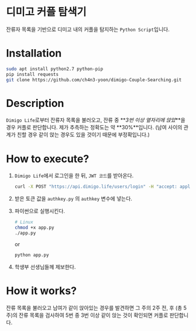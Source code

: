 # 디미고 커플 탐색기

잔류자 목록을 기반으로 디미고 내의 커플을 탐지하는 ```Python Script```입니다.  

# Installation

```bash
sudo apt install python2.7 python-pip
pip install requests
git clone https://github.com/ch4n3-yoon/dimigo-Couple-Searching.git
```



# Description

```Dimigo Life```로부터 잔류자 목록을 불러오고, 잔류 중 **_3번 이상 옆자리에 앉았_**을 경우 커플로 판단합니다. 제가 추측하는 정확도는 약 **30%**입니다. (남여 사이의 관계가 친할 경우 같이 앉는 경우도 있을 것이기 때문에 부정확입니다.)  



# How to execute?

1. ```Dimigo Life```에서 로그인을 한 뒤, ```JWT 코드```를 받아온다. 

   ```bash
   curl -X POST "https://api.dimigo.life/users/login" -H "accept: application/json" -H "Content-Type: application/x-www-form-urlencoded" -d "id=YOUR_ID&pwd=YOUR_PWD"
   ```

2. 받은 토큰 값을 ```authkey.py``` 의 ```authkey``` 변수에 넣는다. 

3. 파이썬으로 실행시킨다.

   ```bash
   # Linux
   chmod +x app.py
   ./app.py
   ```

   or

   ```bash
   python app.py 
   ```

4. 학생부 선생님들께 제보한다. 



# How it works?

 잔류 목록을 불러오고 남여가 같이 앉아있는 경우를 발견하면 그 주의 2주 전, 후 (총 5주)의 잔류 목록을 검사하여 5번 중 3번 이상 같이 앉는 것이 확인되면 커플로 판단합니다. 